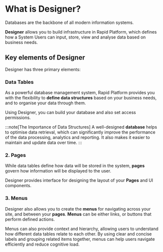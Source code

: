 # What is Designer?

Databases are the backbone of all modern information systems.

**Designer** allows you to build infrastructure in Rapid Platform, which defines how a System Users can input, store, view and analyse data based on business needs. 

## Key elements of Designer

Designer has three primary elements:

### Data Tables 

As a powerful database management system, Rapid Platform provides you with the flexibility to **define data structures** based on your business needs, and to organise your data through them.

Using Designer, you can build your database and also set access permissions.

:::note[The Importance of Data Structures]
A well-designed **database** helps to optimise data retrieval, which can significantly improve the performance of the data processing, analytics and reporting. It also makes it easier to maintain and update data over time.
:::

### 2. Pages

While data tables define how data will be stored in the system, **pages** govern how information will be displayed to the user.

Designer provides interface for designing the layout of your **Pages** and UI components.

### 3. Menus

Designer also allows you to create the **menus** for navigating across your site, and between your **pages**. **Menus** can be either links, or buttons that perform defined actions.
 
Menus can also provide context and hierarchy, allowing users to understand how different data tables relate to each other. By using clear and concise labels and grouping related items together, menus can help users navigate efficiently and reduce cognitive load.